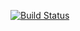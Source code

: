 [![Build Status](https://travis-ci.org/byapparov/recommender.svg?branch=master)](https://travis-ci.org/byapparov/recommender)
